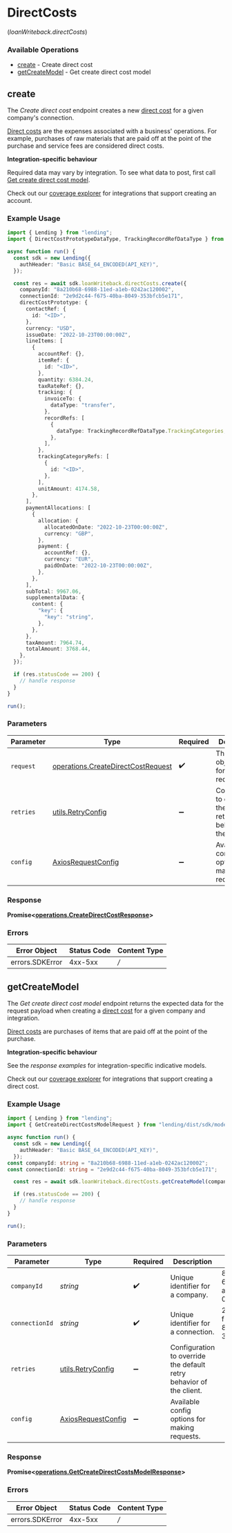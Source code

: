 # DirectCosts
(*loanWriteback.directCosts*)

### Available Operations

* [create](#create) - Create direct cost
* [getCreateModel](#getcreatemodel) - Get create direct cost model

## create

The *Create direct cost* endpoint creates a new [direct cost](https://docs.codat.io/lending-api#/schemas/DirectCost) for a given company's connection.

[Direct costs](https://docs.codat.io/lending-api#/schemas/DirectCost) are the expenses associated with a business' operations. For example, purchases of raw materials that are paid off at the point of the purchase and service fees are considered direct costs.

**Integration-specific behaviour**

Required data may vary by integration. To see what data to post, first call [Get create direct cost model](https://docs.codat.io/lending-api#/operations/get-create-directCosts-model).

Check out our [coverage explorer](https://knowledge.codat.io/supported-features/accounting?view=tab-by-data-type&dataType=directCosts) for integrations that support creating an account.


### Example Usage

```typescript
import { Lending } from "lending";
import { DirectCostPrototypeDataType, TrackingRecordRefDataType } from "lending/dist/sdk/models/shared";

async function run() {
  const sdk = new Lending({
    authHeader: "Basic BASE_64_ENCODED(API_KEY)",
  });

  const res = await sdk.loanWriteback.directCosts.create({
    companyId: "8a210b68-6988-11ed-a1eb-0242ac120002",
    connectionId: "2e9d2c44-f675-40ba-8049-353bfcb5e171",
    directCostPrototype: {
      contactRef: {
        id: "<ID>",
      },
      currency: "USD",
      issueDate: "2022-10-23T00:00:00Z",
      lineItems: [
        {
          accountRef: {},
          itemRef: {
            id: "<ID>",
          },
          quantity: 6384.24,
          taxRateRef: {},
          tracking: {
            invoiceTo: {
              dataType: "transfer",
            },
            recordRefs: [
              {
                dataType: TrackingRecordRefDataType.TrackingCategories,
              },
            ],
          },
          trackingCategoryRefs: [
            {
              id: "<ID>",
            },
          ],
          unitAmount: 4174.58,
        },
      ],
      paymentAllocations: [
        {
          allocation: {
            allocatedOnDate: "2022-10-23T00:00:00Z",
            currency: "GBP",
          },
          payment: {
            accountRef: {},
            currency: "EUR",
            paidOnDate: "2022-10-23T00:00:00Z",
          },
        },
      ],
      subTotal: 9967.06,
      supplementalData: {
        content: {
          "key": {
            "key": "string",
          },
        },
      },
      taxAmount: 7964.74,
      totalAmount: 3768.44,
    },
  });

  if (res.statusCode == 200) {
    // handle response
  }
}

run();
```

### Parameters

| Parameter                                                                                    | Type                                                                                         | Required                                                                                     | Description                                                                                  |
| -------------------------------------------------------------------------------------------- | -------------------------------------------------------------------------------------------- | -------------------------------------------------------------------------------------------- | -------------------------------------------------------------------------------------------- |
| `request`                                                                                    | [operations.CreateDirectCostRequest](../../sdk/models/operations/createdirectcostrequest.md) | :heavy_check_mark:                                                                           | The request object to use for the request.                                                   |
| `retries`                                                                                    | [utils.RetryConfig](../../internal/utils/retryconfig.md)                                     | :heavy_minus_sign:                                                                           | Configuration to override the default retry behavior of the client.                          |
| `config`                                                                                     | [AxiosRequestConfig](https://axios-http.com/docs/req_config)                                 | :heavy_minus_sign:                                                                           | Available config options for making requests.                                                |


### Response

**Promise<[operations.CreateDirectCostResponse](../../sdk/models/operations/createdirectcostresponse.md)>**
### Errors

| Error Object    | Status Code     | Content Type    |
| --------------- | --------------- | --------------- |
| errors.SDKError | 4xx-5xx         | */*             |

## getCreateModel

The *Get create direct cost model* endpoint returns the expected data for the request payload when creating a [direct cost](https://docs.codat.io/lending-api#/schemas/DirectCost) for a given company and integration.

[Direct costs](https://docs.codat.io/lending-api#/schemas/DirectCost) are purchases of items that are paid off at the point of the purchase.

**Integration-specific behaviour**

See the *response examples* for integration-specific indicative models.

Check out our [coverage explorer](https://knowledge.codat.io/supported-features/accounting?view=tab-by-data-type&dataType=directCosts) for integrations that support creating a direct cost.


### Example Usage

```typescript
import { Lending } from "lending";
import { GetCreateDirectCostsModelRequest } from "lending/dist/sdk/models/operations";

async function run() {
  const sdk = new Lending({
    authHeader: "Basic BASE_64_ENCODED(API_KEY)",
  });
const companyId: string = "8a210b68-6988-11ed-a1eb-0242ac120002";
const connectionId: string = "2e9d2c44-f675-40ba-8049-353bfcb5e171";

  const res = await sdk.loanWriteback.directCosts.getCreateModel(companyId, connectionId);

  if (res.statusCode == 200) {
    // handle response
  }
}

run();
```

### Parameters

| Parameter                                                           | Type                                                                | Required                                                            | Description                                                         | Example                                                             |
| ------------------------------------------------------------------- | ------------------------------------------------------------------- | ------------------------------------------------------------------- | ------------------------------------------------------------------- | ------------------------------------------------------------------- |
| `companyId`                                                         | *string*                                                            | :heavy_check_mark:                                                  | Unique identifier for a company.                                    | 8a210b68-6988-11ed-a1eb-0242ac120002                                |
| `connectionId`                                                      | *string*                                                            | :heavy_check_mark:                                                  | Unique identifier for a connection.                                 | 2e9d2c44-f675-40ba-8049-353bfcb5e171                                |
| `retries`                                                           | [utils.RetryConfig](../../internal/utils/retryconfig.md)            | :heavy_minus_sign:                                                  | Configuration to override the default retry behavior of the client. |                                                                     |
| `config`                                                            | [AxiosRequestConfig](https://axios-http.com/docs/req_config)        | :heavy_minus_sign:                                                  | Available config options for making requests.                       |                                                                     |


### Response

**Promise<[operations.GetCreateDirectCostsModelResponse](../../sdk/models/operations/getcreatedirectcostsmodelresponse.md)>**
### Errors

| Error Object    | Status Code     | Content Type    |
| --------------- | --------------- | --------------- |
| errors.SDKError | 4xx-5xx         | */*             |
